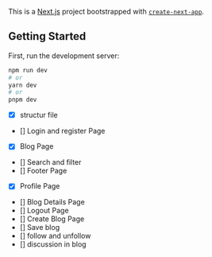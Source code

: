 This is a [Next.js](https://nextjs.org/) project bootstrapped with [`create-next-app`](https://github.com/vercel/next.js/tree/canary/packages/create-next-app).

## Getting Started

First, run the development server:

```bash
npm run dev
# or
yarn dev
# or
pnpm dev
```

- [x] structur file
- [] Login and register Page
- [x] Blog Page
- [] Search and filter
- [] Footer Page
- [x] Profile Page
- [] Blog Details Page
- [] Logout Page
- [] Create Blog Page
- [] Save blog
- [] follow and unfollow
- [] discussion in blog
 